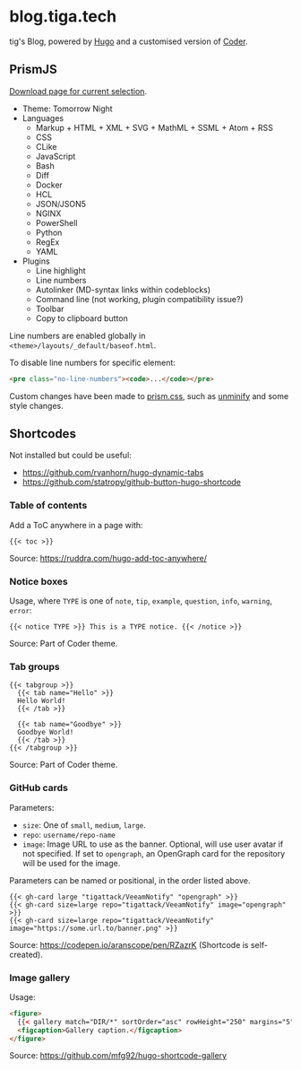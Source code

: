 # blog.tiga.tech

tig's Blog, powered by [Hugo](https://gohugo.io/) and a customised version of [Coder](https://github.com/luizdepra/hugo-coder/).

## PrismJS

[Download page for current selection](https://prismjs.com/download.html#themes=prism-tomorrow&languages=markup+css+clike+javascript+bash+diff+docker+hcl+json+json5+nginx+powershell+python+regex+yaml&plugins=line-highlight+line-numbers+autolinker+command-line+toolbar+copy-to-clipboard).

* Theme: Tomorrow Night
* Languages
    * Markup + HTML + XML + SVG + MathML + SSML + Atom + RSS
    * CSS
    * CLike
    * JavaScript
    * Bash
    * Diff
    * Docker
    * HCL
    * JSON/JSON5
    * NGINX
    * PowerShell
    * Python
    * RegEx
    * YAML
* Plugins
    * Line highlight
    * Line numbers
    * Autolinker (MD-syntax links within codeblocks)
    * Command line (not working, plugin compatibility issue?)
    * Toolbar
    * Copy to clipboard button

Line numbers are enabled globally in `<theme>/layouts/_default/baseof.html`.

To disable line numbers for specific element:
```html
<pre class="no-line-numbers"><code>...</code></pre>
```

Custom changes have been made to [prism.css](static/css/prism.css), such as [unminify](https://unminify.com/) and some style changes.

## Shortcodes

Not installed but could be useful:

* <https://github.com/rvanhorn/hugo-dynamic-tabs>
* <https://github.com/statropy/github-button-hugo-shortcode>


### Table of contents

Add a ToC anywhere in a page with:

```text
{{< toc >}}
```

Source: <https://ruddra.com/hugo-add-toc-anywhere/>

### Notice boxes

Usage, where `TYPE` is one of `note`, `tip`, `example`, `question`, `info`, `warning`, `error`:

```text
{{< notice TYPE >}} This is a TYPE notice. {{< /notice >}}
```

Source: Part of Coder theme.

### Tab groups

```text
{{< tabgroup >}}
  {{< tab name="Hello" >}}
  Hello World!
  {{< /tab >}}

  {{< tab name="Goodbye" >}}
  Goodbye World!
  {{< /tab >}}
{{< /tabgroup >}}
```

Source: Part of Coder theme.

### GitHub cards

Parameters:
* `size`: One of `small`, `medium`, `large`.
* `repo`: `username/repo-name`
* `image`: Image URL to use as the banner. Optional, will use user avatar if not specified. If set to `opengraph`, an OpenGraph card for the repository will be used for the image.

Parameters can be named or positional, in the order listed above.

```text
{{< gh-card large "tigattack/VeeamNotify" "opengraph" >}}
{{< gh-card size=large repo="tigattack/VeeamNotify" image="opengraph" >}}
{{< gh-card size=large repo="tigattack/VeeamNotify" image="https://some.url.to/banner.png" >}}
```

Source: <https://codepen.io/aranscope/pen/RZazrK> (Shortcode is self-created).

### Image gallery

Usage:

```html
<figure>
  {{< gallery match="DIR/*" sortOrder="asc" rowHeight="250" margins="5" thumbnailResizeOptions="600x600 q90 Lanczos" showExif=false previewType="blur" embedPreview="true" loadJQuery=true >}}
  <figcaption>Gallery caption.</figcaption>
</figure>
```

Source: <https://github.com/mfg92/hugo-shortcode-gallery>
